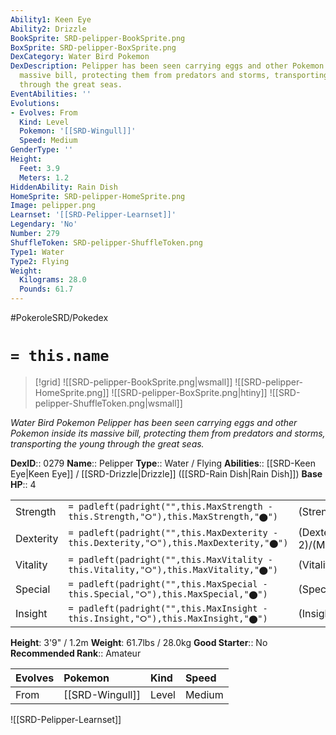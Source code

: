 ```yaml
---
Ability1: Keen Eye
Ability2: Drizzle
BookSprite: SRD-pelipper-BookSprite.png
BoxSprite: SRD-pelipper-BoxSprite.png
DexCategory: Water Bird Pokemon
DexDescription: Pelipper has been seen carrying eggs and other Pokemon inside its
  massive bill, protecting them from predators and storms, transporting the young
  through the great seas.
EventAbilities: ''
Evolutions:
- Evolves: From
  Kind: Level
  Pokemon: '[[SRD-Wingull]]'
  Speed: Medium
GenderType: ''
Height:
  Feet: 3.9
  Meters: 1.2
HiddenAbility: Rain Dish
HomeSprite: SRD-pelipper-HomeSprite.png
Image: pelipper.png
Learnset: '[[SRD-Pelipper-Learnset]]'
Legendary: 'No'
Number: 279
ShuffleToken: SRD-pelipper-ShuffleToken.png
Type1: Water
Type2: Flying
Weight:
  Kilograms: 28.0
  Pounds: 61.7
---
```


#PokeroleSRD/Pokedex

# `= this.name`

> [!grid]
> ![[SRD-pelipper-BookSprite.png|wsmall]]
> ![[SRD-pelipper-HomeSprite.png]]
> ![[SRD-pelipper-BoxSprite.png|htiny]]
> ![[SRD-pelipper-ShuffleToken.png|wsmall]]


*Water Bird Pokemon*
*Pelipper has been seen carrying eggs and other Pokemon inside its massive bill, protecting them from predators and storms, transporting the young through the great seas.*

**DexID**:: 0279
**Name**:: Pelipper
**Type**:: Water / Flying
**Abilities**:: [[SRD-Keen Eye|Keen Eye]] / [[SRD-Drizzle|Drizzle]] ([[SRD-Rain Dish|Rain Dish]])
**Base HP**:: 4

|           |                                                                                        |                                          |
| --------- | -------------------------------------------------------------------------------------- | ---------------------------------------- |
| Strength  | `= padleft(padright("",this.MaxStrength - this.Strength,"⭘"),this.MaxStrength,"⬤")`    | (Strength::2)/(MaxStrength::4)   |
| Dexterity | `= padleft(padright("",this.MaxDexterity - this.Dexterity,"⭘"),this.MaxDexterity,"⬤")` | (Dexterity:: 2)/(MaxDexterity::4) |
| Vitality  | `= padleft(padright("",this.MaxVitality - this.Vitality,"⭘"),this.MaxVitality,"⬤")`    | (Vitality::3)/(MaxVitality::6)   |
| Special   | `= padleft(padright("",this.MaxSpecial - this.Special,"⭘"),this.MaxSpecial,"⬤")`       | (Special::2)/(MaxSpecial::5)     |
| Insight   | `= padleft(padright("",this.MaxInsight - this.Insight,"⭘"),this.MaxInsight,"⬤")`       | (Insight::2)/(MaxInsight::5)     |

**Height**: 3'9" / 1.2m
**Weight**: 61.7lbs / 28.0kg
**Good Starter**:: No
**Recommended Rank**:: Amateur

| Evolves   | Pokemon         | Kind   | Speed   |
|:----------|:----------------|:-------|:--------|
| From      | [[SRD-Wingull]] | Level  | Medium  |

![[SRD-Pelipper-Learnset]]